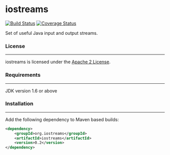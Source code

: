 iostreams
=========
[![Build Status](https://travis-ci.org/yoshaul/iostreams.svg?branch=master)](https://travis-ci.org/yoshaul/iostreams)
[![Coverage Status](https://coveralls.io/repos/yoshaul/iostreams/badge.svg?branch=master)](https://coveralls.io/r/yoshaul/iostreams?branch=master)

Set of useful Java input and output streams.

### License
------------

iostreams is licensed under the [Apache 2 License](http://www.apache.org/licenses/LICENSE-2.0.html).

### Requirements
------------

JDK version 1.6 or above

### Installation
------------
Add the following dependency to Maven based builds:

```xml
<dependency>
    <groupId>org.iostreams</groupId>
    <artifactId>iostreams</artifactId>
    <version>0.2</version>
</dependency>
```
